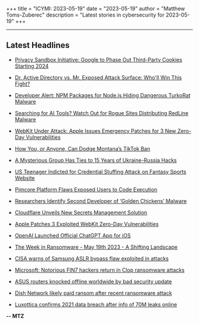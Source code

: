 +++
title = "ICYMI: 2023-05-19"
date = "2023-05-19"
author = "Matthew Toms-Zuberec"
description = "Latest stories in cybersecurity for 2023-05-19"
+++

---------------------------------------------------------------------------
## Latest Headlines
- [Privacy Sandbox Initiative: Google to Phase Out Third-Party Cookies Starting 2024](https://thehackernews.com/2023/05/privacy-sandbox-initiative-google-to.html)

- [Dr. Active Directory vs. Mr. Exposed Attack Surface: Who'll Win This Fight?](https://thehackernews.com/2023/05/dr-active-directory-vs-mr-exposed.html)

- [Developer Alert: NPM Packages for Node.js Hiding Dangerous TurkoRat Malware](https://thehackernews.com/2023/05/developer-alert-npm-packages-for-nodejs.html)

- [Searching for AI Tools? Watch Out for Rogue Sites Distributing RedLine Malware](https://thehackernews.com/2023/05/searching-for-ai-tools-watch-out-for.html)

- [WebKit Under Attack: Apple Issues Emergency Patches for 3 New Zero-Day Vulnerabilities](https://thehackernews.com/2023/05/webkit-under-attack-apple-issues.html)

- [How You, or Anyone, Can Dodge Montana’s TikTok Ban](https://www.wired.com/story/montana-tiktok-ban/)

- [A Mysterious Group Has Ties to 15 Years of Ukraine-Russia Hacks](https://www.wired.com/story/red-stinger-ukraine-russia-espionage-hackers/)

- [US Teenager Indicted for Credential Stuffing Attack on Fantasy Sports Website](https://www.securityweek.com/us-teenager-indicted-for-credential-stuffing-attack-on-fantasy-sports-website/)

- [Pimcore Platform Flaws Exposed Users to Code Execution](https://www.securityweek.com/pimcore-platform-flaws-exposed-users-to-code-execution/)

- [Researchers Identify Second Developer of ‘Golden Chickens’ Malware](https://www.securityweek.com/researchers-identify-second-developer-of-golden-chickens-malware/)

- [Cloudflare Unveils New Secrets Management Solution](https://www.securityweek.com/cloudflare-unveils-new-secrets-management-solution/)

- [Apple Patches 3 Exploited WebKit Zero-Day Vulnerabilities](https://www.securityweek.com/apple-patches-3-exploited-webkit-zero-day-vulnerabilities/)

- [OpenAI Launched Official ChatGPT App for iOS](https://cybersecuritynews.com/chatgpt-app-ios/)

- [The Week in Ransomware - May 19th 2023 - A Shifting Landscape](https://www.bleepingcomputer.com/news/security/the-week-in-ransomware-may-19th-2023-a-shifting-landscape/)

- [CISA warns of Samsung ASLR bypass flaw exploited in attacks](https://www.bleepingcomputer.com/news/security/cisa-warns-of-samsung-aslr-bypass-flaw-exploited-in-attacks/)

- [Microsoft: Notorious FIN7 hackers return in Clop ransomware attacks](https://www.bleepingcomputer.com/news/security/microsoft-notorious-fin7-hackers-return-in-clop-ransomware-attacks/)

- [ASUS routers knocked offline worldwide by bad security update](https://www.bleepingcomputer.com/news/hardware/asus-routers-knocked-offline-worldwide-by-bad-security-update/)

- [Dish Network likely paid ransom after recent ransomware attack](https://www.bleepingcomputer.com/news/security/dish-network-likely-paid-ransom-after-recent-ransomware-attack/)

- [Luxottica confirms 2021 data breach after info of 70M leaks online](https://www.bleepingcomputer.com/news/security/luxottica-confirms-2021-data-breach-after-info-of-70m-leaks-online/)

**-- MTZ**
